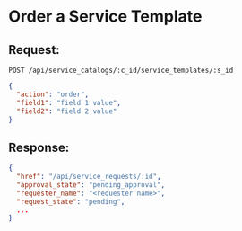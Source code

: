 # Order a Service Template

## Request:

    POST /api/service_catalogs/:c_id/service_templates/:s_id

``` json
{
  "action": "order",
  "field1": "field 1 value",
  "field2": "field 2 value"
}
```

## Response:

``` json
{
  "href": "/api/service_requests/:id",
  "approval_state": "pending_approval",
  "requester_name": "<requester name>",
  "request_state": "pending",
  ...
}
```
